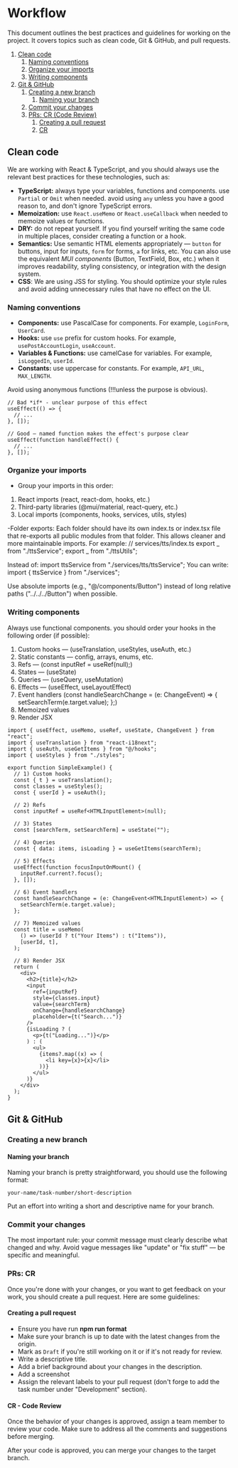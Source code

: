 # Workflow

This document outlines the best practices and guidelines for working on the project. It covers topics such as clean code, Git & GitHub, and pull requests.

1. [Clean code](#clean-code)
   1. [Naming conventions](#naming-conventions)
   2. [Organize your imports](#organize-your-imports)
   3. [Writing components](#writing-components)
2. [Git & GitHub](#git--github)
   1. [Creating a new branch](#creating-a-new-branch)
      1. [Naming your branch](#naming-your-branch)
   2. [Commit your changes](#commit-your-changes)
   3. [PRs: CR (Code Review)](#prs--cr)
      1. [Creating a pull request](#creating-a-pull-request)
      2. [CR](#cr)

## Clean code

We are working with React & TypeScript, and you should always use the relevant best practices for these technologies, such as:

- **TypeScript:** always type your variables, functions and components. use `Partial` or `Omit` when needed. avoid using `any` unless you have a good reason to, and don't ignore TypeScript errors.
- **Memoization:** use `React.useMemo` or `React.useCallback` when needed to memoize values or functions.
- **DRY:** do not repeat yourself. If you find yourself writing the same code in multiple places, consider creating a function or a hook.
- **Semantics:** Use semantic HTML elements appropriately — `button` for buttons, input for inputs, `form` for forms, `a` for links, etc.
  You can also use the equivalent _MUI components_ (Button, TextField, Box, etc.) when it improves readability, styling consistency, or integration with the design system.
- **CSS**: We are using JSS for styling. You should optimize your style rules and avoid adding unnecessary rules that have no effect on the UI.

### Naming conventions

- **Components:** use PascalCase for components. For example, `LoginForm`, `UserCard`.
- **Hooks:** use `use` prefix for custom hooks. For example, `usePostAccountLogin`, `useAccount`.
- **Variables & Functions:** use camelCase for variables. For example, `isLoggedIn`, `userId`.
- **Constants:** use uppercase for constants. For example, `API_URL`, `MAX_LENGTH`.

Avoid using anonymous functions (!!!unless the purpose is obvious).

```tsx
// Bad *if* - unclear purpose of this effect
useEffect(() => {
  // ...
}, []);

// Good — named function makes the effect's purpose clear
useEffect(function handleEffect() {
  // ...
}, []);
```

### Organize your imports

- Group your imports in this order:

1. React imports (react, react-dom, hooks, etc.)
2. Third-party libraries (@mui/material, react-query, etc.)
3. Local imports (components, hooks, services, utils, styles)

-Folder exports:
Each folder should have its own index.ts or index.tsx file that re-exports all public modules from that folder.
This allows cleaner and more maintainable imports.
For example:
// services/tts/index.ts
export _ from "./ttsService";
export _ from "./ttsUtils";

Instead of:
import ttsService from "./services/tts/ttsService";
You can write:
import { ttsService } from "./services";

Use absolute imports (e.g., "@/components/Button") instead of long relative paths ("../../../Button") when possible.

### Writing components

Always use functional components. you should order your hooks in the following order (if possible):

1. Custom hooks — (useTranslation, useStyles, useAuth, etc.)
2. Static constants — config, arrays, enums, etc.
3. Refs — (const inputRef = useRef<HTMLInputElement>(null);)
4. States — (useState)
5. Queries — (useQuery, useMutation)
6. Effects — (useEffect, useLayoutEffect)
7. Event handlers (const handleSearchChange = (e: ChangeEvent<HTMLInputElement>) => {
   setSearchTerm(e.target.value);
   };)
8. Memoized values
9. Render JSX

```tsx
import { useEffect, useMemo, useRef, useState, ChangeEvent } from "react";
import { useTranslation } from "react-i18next";
import { useAuth, useGetItems } from "@/hooks";
import { useStyles } from "./styles";

export function SimpleExample() {
  // 1) Custom hooks
  const { t } = useTranslation();
  const classes = useStyles();
  const { userId } = useAuth();

  // 2) Refs
  const inputRef = useRef<HTMLInputElement>(null);

  // 3) States
  const [searchTerm, setSearchTerm] = useState("");

  // 4) Queries
  const { data: items, isLoading } = useGetItems(searchTerm);

  // 5) Effects
  useEffect(function focusInputOnMount() {
    inputRef.current?.focus();
  }, []);

  // 6) Event handlers
  const handleSearchChange = (e: ChangeEvent<HTMLInputElement>) => {
    setSearchTerm(e.target.value);
  };

  // 7) Memoized values
  const title = useMemo(
    () => (userId ? t("Your Items") : t("Items")),
    [userId, t],
  );

  // 8) Render JSX
  return (
    <div>
      <h2>{title}</h2>
      <input
        ref={inputRef}
        style={classes.input}
        value={searchTerm}
        onChange={handleSearchChange}
        placeholder={t("Search...")}
      />
      {isLoading ? (
        <p>{t("Loading...")}</p>
      ) : (
        <ul>
          {items?.map((x) => (
            <li key={x}>{x}</li>
          ))}
        </ul>
      )}
    </div>
  );
}
```

## Git & GitHub

### Creating a new branch

#### Naming your branch

Naming your branch is pretty straightforward, you should use the following format:

`your-name/task-number/short-description`

Put an effort into writing a short and descriptive name for your branch.

### Commit your changes

The most important rule: your commit message must clearly describe what changed and why.
Avoid vague messages like "update" or "fix stuff" — be specific and meaningful.

### PRs: CR

Once you're done with your changes, or you want to get feedback on your work, you should create a pull request. Here are some guidelines:

#### Creating a pull request

- Ensure you have run **npm run format**
- Make sure your branch is up to date with the latest changes from the origin.
- Mark as `Draft` if you're still working on it or if it's not ready for review.
- Write a descriptive title.
- Add a brief background about your changes in the description.
- Add a screenshot
- Assign the relevant labels to your pull request (don't forge to add the task number under "Development" section).

#### CR - Code Review

Once the behavior of your changes is approved, assign a team member to review your code. Make sure to address all the comments and suggestions before merging.

After your code is approved, you can merge your changes to the target branch.
